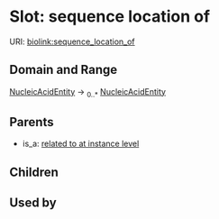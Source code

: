 
# Slot: sequence location of




URI: [biolink:sequence_location_of](https://w3id.org/biolink/vocab/sequence_location_of)


## Domain and Range

[NucleicAcidEntity](NucleicAcidEntity.md) &#8594;  <sub>0..\*</sub> [NucleicAcidEntity](NucleicAcidEntity.md)

## Parents

 *  is_a: [related to at instance level](related_to_at_instance_level.md)

## Children


## Used by

